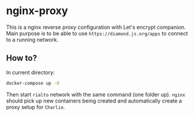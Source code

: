 # nginx-proxy

This is a nginx reverse proxy configuration with Let's encrypt companion.
Main purpose is to be able to use `https://diamond.js.org/apps` to connect to
a running network.

## How to?

In current directory:
```bash
docker-compose up -d
```

Then start `rialto` network with the same command (one folder up). `nginx` should
pick up new containers being created and automatically create a proxy setup for `Charlie`.
